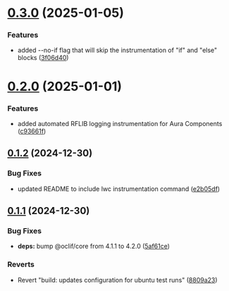# [0.3.0](https://github.com/j-fischer/rflib-plugin/compare/0.2.0...0.3.0) (2025-01-05)


### Features

* added --no-if flag that will skip the instrumentation of "if" and "else" blocks ([3f06d40](https://github.com/j-fischer/rflib-plugin/commit/3f06d40b291863dc153eb87ea6af18ee8f8085d4))



# [0.2.0](https://github.com/j-fischer/rflib-plugin/compare/0.1.2...0.2.0) (2025-01-01)


### Features

* added automated RFLIB logging instrumentation for Aura Components ([c93661f](https://github.com/j-fischer/rflib-plugin/commit/c93661fd398ffdc233db8c5dfdcd2c8d93a93922))



## [0.1.2](https://github.com/j-fischer/rflib-plugin/compare/0.1.1...0.1.2) (2024-12-30)


### Bug Fixes

* updated README to include lwc instrumentation command ([e2b05df](https://github.com/j-fischer/rflib-plugin/commit/e2b05df416a51edbec9312df2d2938e377b0c173))



## [0.1.1](https://github.com/j-fischer/rflib-plugin/compare/5af61ceb479c90a8ee129b9eddd4a594bf4c15a3...0.1.1) (2024-12-30)


### Bug Fixes

* **deps:** bump @oclif/core from 4.1.1 to 4.2.0 ([5af61ce](https://github.com/j-fischer/rflib-plugin/commit/5af61ceb479c90a8ee129b9eddd4a594bf4c15a3))


### Reverts

* Revert "build: updates configuration for ubuntu test runs" ([8809a23](https://github.com/j-fischer/rflib-plugin/commit/8809a2353e711bece922079634463763dbe4b919))



